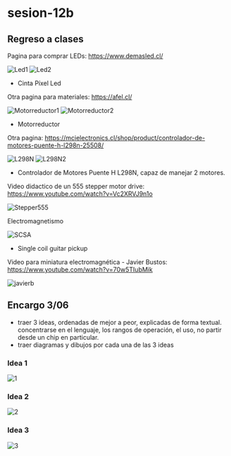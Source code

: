 # sesion-12b
## Regreso a clases
Pagina para comprar LEDs: https://www.demasled.cl/

![Led1](https://github.com/duckusu/dis8644-2025-1/blob/main/23-duckusu/sesion-12b/archivos/LED1.png)
![Led2](https://github.com/duckusu/dis8644-2025-1/blob/main/23-duckusu/sesion-12b/archivos/LED2.png)

- Cinta Píxel Led

Otra pagina para materiales: https://afel.cl/

![Motorreductor1](https://github.com/duckusu/dis8644-2025-1/blob/main/23-duckusu/sesion-12b/archivos/motorreductor1.png)
![Motorreductor2](https://github.com/duckusu/dis8644-2025-1/blob/main/23-duckusu/sesion-12b/archivos/motorreductor2.png)

- Motorreductor

Otra pagina: https://mcielectronics.cl/shop/product/controlador-de-motores-puente-h-l298n-25508/

![L298N](https://github.com/duckusu/dis8644-2025-1/blob/main/23-duckusu/sesion-12b/archivos/L298N.png)
![L298N2](https://github.com/duckusu/dis8644-2025-1/blob/main/23-duckusu/sesion-12b/archivos/L298N2.png)


- Controlador de Motores Puente H L298N, capaz de manejar 2 motores.

Video didactico de un 555 stepper motor drive: https://www.youtube.com/watch?v=Vc2XRVJ9n1o

![Stepper555](https://github.com/duckusu/dis8644-2025-1/blob/main/23-duckusu/sesion-12b/archivos/555stepper.png)

Electromagnetismo

![SCSA](https://github.com/duckusu/dis8644-2025-1/blob/main/23-duckusu/sesion-12b/archivos/SCSA.gif)

- Single coil guitar pickup

Video para miniatura electromagnética - Javier Bustos: https://www.youtube.com/watch?v=70w5TIubMik


![javierb](https://github.com/duckusu/dis8644-2025-1/blob/main/23-duckusu/sesion-12b/archivos/javierb.png)

## Encargo 3/06

- traer 3 ideas, ordenadas de mejor a peor, explicadas de forma textual. concentrarse en el lenguaje, los rangos de operación, el uso, no partir desde un chip en particular.
- traer diagramas y dibujos por cada una de las 3 ideas

### Idea 1

![1](https://github.com/duckusu/dis8644-2025-1/blob/main/23-duckusu/sesion-12b/archivos/1.jpg)

### Idea 2

![2](https://github.com/duckusu/dis8644-2025-1/blob/main/23-duckusu/sesion-12b/archivos/2.jpg)


### Idea 3


![3](https://github.com/duckusu/dis8644-2025-1/blob/main/23-duckusu/sesion-12b/archivos/3.jpg)
